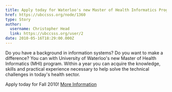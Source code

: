 ```yaml
---
title: Apply today for Waterloo's new Master of Health Informatics Program 
href: https://ubccsss.org/node/1360
type: Story
author:
  username: Christopher Head
  link: https://ubccsss.org/user/2
date: 2010-05-16T18:29:00.000Z
---
```


<div class="field field-name-body field-type-text-with-summary field-label-hidden"><div class="field-items"><div class="field-item even"><p>Do you have a background in information systems? Do you want to make a difference? You can with University of Waterloo&apos;s new Master of Health Informatics (MHI) program. Within a year you can acquire the knowledge, skills and practical experience necessary to help solve the technical challenges in today&apos;s health sector.</p>
<p>Apply today for Fall 2010! <a href="https://www.cs.uwaterloo.ca/grad/mhi/recruit/059">More Information</a></p>
</div></div></div>    <footer>
          </footer>